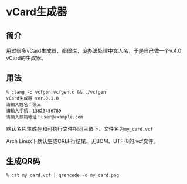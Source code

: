 # vCard生成器

## 简介

用过很多vCard生成器，都很烂，没办法处理中文人名，于是自己做一个v.4.0 vCard的生成器。

## 用法

```
% clang -o vcfgen vcfgen.c && ./vcfgen
vCard生成器 ver.0.1.0
请输入姓名：张三
请输入手机：13823456789
请输入邮箱地址：user@example.com
```

默认名片生成在和可执行文件相同目录下，文件名为`my_card.vcf`

Arch Linux下默认生成CRLF行结尾、无BOM、UTF-8的.vcf文件。

## 生成QR码

```
% cat my_card.vcf | qrencode -o my_card.png
```

